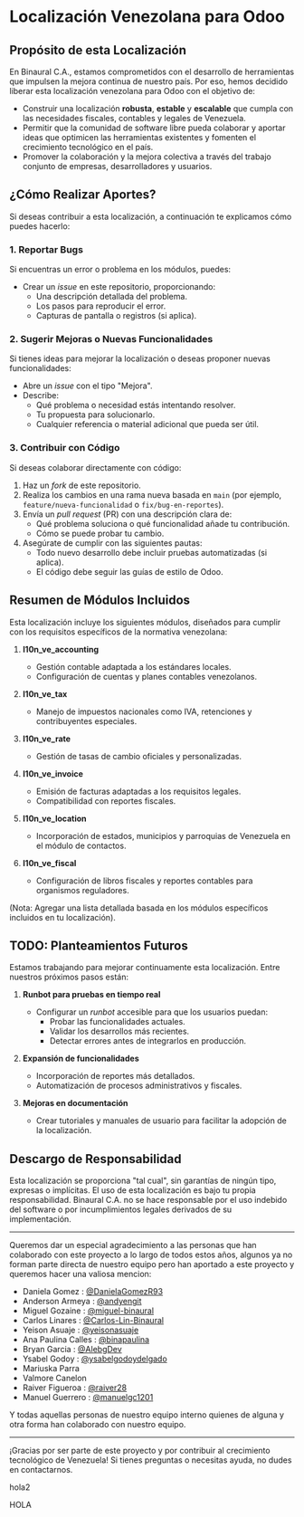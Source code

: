# Localización Venezolana para Odoo

## Propósito de esta Localización
En Binaural C.A., estamos comprometidos con el desarrollo de herramientas que impulsen la mejora continua de nuestro país. Por eso, hemos decidido liberar esta localización venezolana para Odoo con el objetivo de:

- Construir una localización **robusta**, **estable** y **escalable** que cumpla con las necesidades fiscales, contables y legales de Venezuela.
- Permitir que la comunidad de software libre pueda colaborar y aportar ideas que optimicen las herramientas existentes y fomenten el crecimiento tecnológico en el país.
- Promover la colaboración y la mejora colectiva a través del trabajo conjunto de empresas, desarrolladores y usuarios.

## ¿Cómo Realizar Aportes?
Si deseas contribuir a esta localización, a continuación te explicamos cómo puedes hacerlo:

### 1. Reportar Bugs
Si encuentras un error o problema en los módulos, puedes:
- Crear un *issue* en este repositorio, proporcionando:
  - Una descripción detallada del problema.
  - Los pasos para reproducir el error.
  - Capturas de pantalla o registros (si aplica).

### 2. Sugerir Mejoras o Nuevas Funcionalidades
Si tienes ideas para mejorar la localización o deseas proponer nuevas funcionalidades:
- Abre un *issue* con el tipo "Mejora".
- Describe:
  - Qué problema o necesidad estás intentando resolver.
  - Tu propuesta para solucionarlo.
  - Cualquier referencia o material adicional que pueda ser útil.

### 3. Contribuir con Código
Si deseas colaborar directamente con código:
1. Haz un *fork* de este repositorio.
2. Realiza los cambios en una rama nueva basada en `main` (por ejemplo, `feature/nueva-funcionalidad` o `fix/bug-en-reportes`).
3. Envía un *pull request* (PR) con una descripción clara de:
   - Qué problema soluciona o qué funcionalidad añade tu contribución.
   - Cómo se puede probar tu cambio.
4. Asegúrate de cumplir con las siguientes pautas:
   - Todo nuevo desarrollo debe incluir pruebas automatizadas (si aplica).
   - El código debe seguir las guías de estilo de Odoo.

## Resumen de Módulos Incluidos
Esta localización incluye los siguientes módulos, diseñados para cumplir con los requisitos específicos de la normativa venezolana:

1. **l10n_ve_accounting**
   - Gestión contable adaptada a los estándares locales.
   - Configuración de cuentas y planes contables venezolanos.

2. **l10n_ve_tax**
   - Manejo de impuestos nacionales como IVA, retenciones y contribuyentes especiales.

3. **l10n_ve_rate**
   - Gestión de tasas de cambio oficiales y personalizadas.

4. **l10n_ve_invoice**
   - Emisión de facturas adaptadas a los requisitos legales.
   - Compatibilidad con reportes fiscales.

5. **l10n_ve_location**
   - Incorporación de estados, municipios y parroquias de Venezuela en el módulo de contactos.

6. **l10n_ve_fiscal**
   - Configuración de libros fiscales y reportes contables para organismos reguladores.

(Nota: Agregar una lista detallada basada en los módulos específicos incluidos en tu localización).

## TODO: Planteamientos Futuros
Estamos trabajando para mejorar continuamente esta localización. Entre nuestros próximos pasos están:

1. **Runbot para pruebas en tiempo real**
   - Configurar un *runbot* accesible para que los usuarios puedan:
     - Probar las funcionalidades actuales.
     - Validar los desarrollos más recientes.
     - Detectar errores antes de integrarlos en producción.

2. **Expansión de funcionalidades**
   - Incorporación de reportes más detallados.
   - Automatización de procesos administrativos y fiscales.

3. **Mejoras en documentación**
   - Crear tutoriales y manuales de usuario para facilitar la adopción de la localización.

## Descargo de Responsabilidad
Esta localización se proporciona "tal cual", sin garantías de ningún tipo, expresas o implícitas. El uso de esta localización es bajo tu propia responsabilidad. Binaural C.A. no se hace responsable por el uso indebido del software o por incumplimientos legales derivados de su implementación.

---

Queremos dar un especial agradecimiento a las personas que han colaborado con este proyecto a lo largo de todos estos años, algunos ya no 
forman parte directa de nuestro equipo pero han aportado a este proyecto y queremos hacer una valiosa mencion:
- Daniela Gomez : [@DanielaGomezR93](https://github.com/DanielaGomezR93)
- Anderson Armeya : [@andyengit](https://github.com/andyengit)
- Miguel Gozaine : [@miguel-binaural](https://github.com/miguel-binaural)
- Carlos Linares : [@Carlos-Lin-Binaural](https://github.com/Carlos-Lin-Binaural)
- Yeison Asuaje : [@yeisonasuaje](https://github.com/yeisonasuaje)
- Ana Paulina Calles : [@binapaulina](https://github.com/binapaulina)
- Bryan Garcia : [@AlebgDev](https://github.com/AlebgDev)
- Ysabel Godoy : [@ysabelgodoydelgado](https://github.com/ysabelgodoydelgado)
- Mariuska Parra
- Valmore Canelon
- Raiver Figueroa : [@raiver28](https://github.com/raiver28)
- Manuel Guerrero : [@manuelgc1201](https://github.com/manuelgc1201)


Y todas aquellas personas de nuestro equipo interno quienes de alguna y otra forma han colaborado con nuestro equipo.

---

¡Gracias por ser parte de este proyecto y por contribuir al crecimiento tecnológico de Venezuela! Si tienes preguntas o necesitas ayuda, no dudes en contactarnos.

hola2

HOLA

